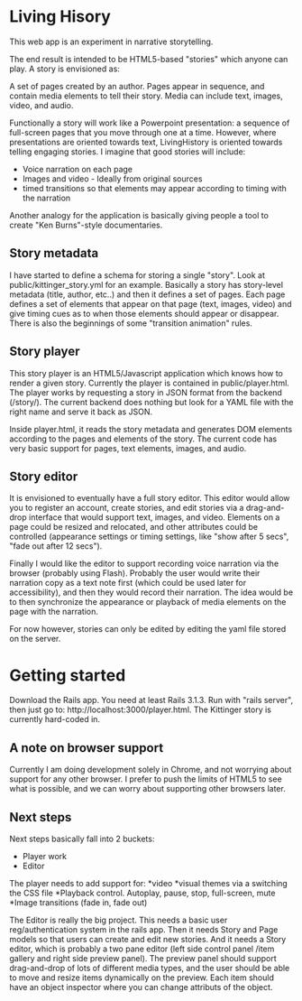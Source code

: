 Living Hisory
=============

This web app is an experiment in narrative storytelling.

The end result is intended to be HTML5-based "stories" which anyone can play.
A story is envisioned as:

 A set of pages created by an author. Pages appear in sequence, and contain media elements to 
 tell their story. Media can include text, images, video, and audio. 

Functionally a story will work like a Powerpoint presentation: a sequence of full-screen pages
that you move through one at a time. However, where presentations are oriented towards text,
LivingHistory is oriented towards telling engaging stories. I imagine that good stories
will include:

* Voice narration on each page
* Images and video - Ideally from original sources
* timed transitions so that elements may appear according to timing with the narration

Another analogy for the application is basically giving people a tool to create
"Ken Burns"-style documentaries. 

Story metadata
------------------

I have started to define a schema for storing a single "story". Look at public/kittinger_story.yml
for an example. Basically a story has story-level metadata (title, author, etc..) and then
it defines a set of pages. Each page defines a set of elements that appear on that page
(text, images, video) and give timing cues as to when those elements should appear or
disappear. There is also the beginnings of some "transition animation" rules.

Story player
----------------

This story player is an HTML5/Javascript application which knows how to render a given
story. Currently the player is contained in public/player.html. The player works by
requesting a story in JSON format from the backend (/story/<name>). The current backend
does nothing but look for a YAML file with the right name and serve it back as JSON.

Inside player.html, it reads the story metadata and generates DOM elements according
to the pages and elements of the story. The current code has very basic support
for pages, text elements, images, and audio.

Story editor
-----------------

It is envisioned to eventually have a full story editor. This editor would allow you
to register an account, create stories, and edit stories via a drag-and-drop interface
that would support text, images, and video. Elements on a page could be resized and
relocated, and other attributes could be controlled (appearance settings or timing
settings, like "show after 5 secs", "fade out after 12 secs").

Finally I would like the editor to support recording voice narration via the browser
(probably using Flash). Probably the user would write their narration copy as a text
note first (which could be used later for accessibility), and then they would record
their narration. The idea would be to then synchronize the appearance or playback of 
media elements on the page with the narration.

For now however, stories can only be edited by editing the yaml file stored on the server.

Getting started
=====================

Download the Rails app. You need at least Rails 3.1.3. Run with "rails server", then
just go to: http://localhost:3000/player.html. The Kittinger story is currently
hard-coded in.

A note on browser support
--------------------------

Currently I am doing development solely in Chrome, and not worrying about support for any
other browser. I prefer to push the limits of HTML5 to see what is possible, and we can
worry about supporting other browsers later.

Next steps
--------------------------

Next steps basically fall into 2 buckets:

* Player work
* Editor


The player needs to add support for:
*video
*visual themes via a switching the CSS file
*Playback control. Autoplay, pause, stop, full-screen, mute
*Image transitions (fade in, fade out)

The Editor is really the big project. This needs a basic user reg/authentication system
in the rails app. Then it needs Story and Page models so that users can create and
edit new stories. And it needs a Story editor, which is probably a two pane
editor (left side control panel /item gallery and right side preview panel). The
preview panel should support drag-and-drop of lots of different media types, and
the user should be able to move and resize items dynamically on the preview. Each item
should have an object inspector where you can change attributs of the object.






